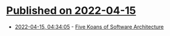 # [Published on 2022-04-15](index.md)

* [2022-04-15, 04:34:05](https://news.ycombinator.com/item?id=31036632) - [Five Koans of Software Architecture](https://bellmar.medium.com/five-koans-of-software-architecture-f9f7305598c2)
